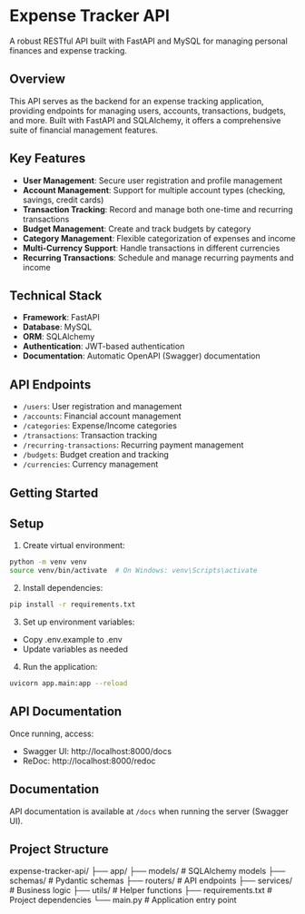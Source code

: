 # Expense Tracker API

A robust RESTful API built with FastAPI and MySQL for managing personal finances and expense tracking.

## Overview

This API serves as the backend for an expense tracking application, providing endpoints for managing users, accounts, transactions, budgets, and more. Built with FastAPI and SQLAlchemy, it offers a comprehensive suite of financial management features.

## Key Features

- **User Management**: Secure user registration and profile management
- **Account Management**: Support for multiple account types (checking, savings, credit cards)
- **Transaction Tracking**: Record and manage both one-time and recurring transactions
- **Budget Management**: Create and track budgets by category
- **Category Management**: Flexible categorization of expenses and income
- **Multi-Currency Support**: Handle transactions in different currencies
- **Recurring Transactions**: Schedule and manage recurring payments and income

## Technical Stack

- **Framework**: FastAPI
- **Database**: MySQL
- **ORM**: SQLAlchemy
- **Authentication**: JWT-based authentication
- **Documentation**: Automatic OpenAPI (Swagger) documentation

## API Endpoints

- `/users`: User registration and management
- `/accounts`: Financial account management
- `/categories`: Expense/Income categories
- `/transactions`: Transaction tracking
- `/recurring-transactions`: Recurring payment management
- `/budgets`: Budget creation and tracking
- `/currencies`: Currency management

## Getting Started

## Setup

1. Create virtual environment:
```bash
python -m venv venv
source venv/bin/activate  # On Windows: venv\Scripts\activate
```

2. Install dependencies:
```bash
pip install -r requirements.txt
```

3. Set up environment variables:
- Copy .env.example to .env
- Update variables as needed

4. Run the application:
```bash
uvicorn app.main:app --reload
```

## API Documentation

Once running, access:
- Swagger UI: http://localhost:8000/docs
- ReDoc: http://localhost:8000/redoc

## Documentation

API documentation is available at `/docs` when running the server (Swagger UI).


## Project Structure

expense-tracker-api/
├── app/
├── models/          # SQLAlchemy models
├── schemas/         # Pydantic schemas
├── routers/         # API endpoints
├── services/        # Business logic
├── utils/          # Helper functions
├── requirements.txt # Project dependencies
└── main.py         # Application entry point